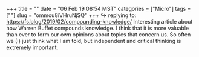 +++
title = ""
date = "06 Feb 19 08:54 MST"
categories = ["Micro"]
tags = [""]
slug = "ommou8iVHruNjSQ"
+++
↪️ replying to: https://fs.blog/2019/02/compounding-knowledge/
Interesting article about how Warren Buffet compounds knowledge. I think that it is more valuable than ever to form our own opinions about topics that concern us. So often we (I) just think what I am told, but independent and critical thinking is extremely important.
